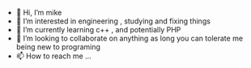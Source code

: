 - 👋 Hi, I’m mike
- 👀 I’m interested in engineering , studying  and fixing things
- 🌱 I’m currently learning c++ , and potentially PHP 
- 💞️ I’m looking to collaborate on anything as long you can tolerate me being new to programing 
- 📫 How to reach me ...

<!---
M1cha3LLL/M1cha3LLL is a ✨ special ✨ repository because its `README.md` (this file) appears on your GitHub profile.
You can click the Preview link to take a look at your changes.
--->
